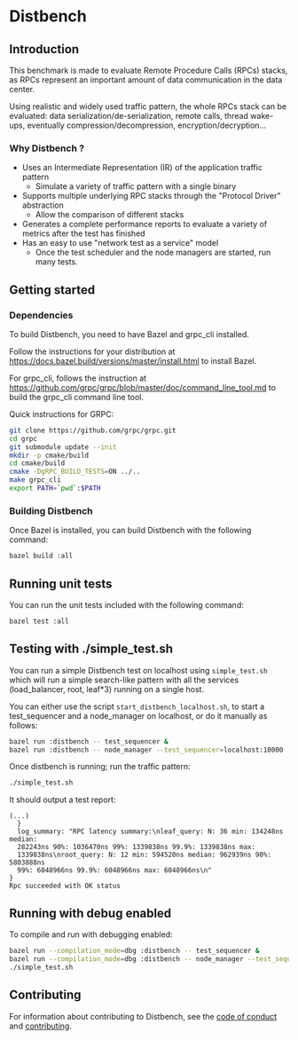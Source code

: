 # Distbench

## Introduction

This benchmark is made to evaluate Remote Procedure Calls (RPCs) stacks, as
RPCs represent an important amount of data communication in the data center.

Using realistic and widely used traffic pattern, the whole RPCs stack can
be evaluated: data serialization/de-serialization, remote calls, thread
wake-ups, eventually compression/decompression, encryption/decryption...

### Why Distbench ?

- Uses an Intermediate Representation (IR) of the application traffic pattern
  - Simulate a variety of traffic pattern with a single binary
- Supports multiple underlying RPC stacks through the "Protocol Driver"
  abstraction
  - Allow the comparison of different stacks
- Generates a complete performance reports to evaluate a variety of metrics
  after the test has finished
- Has an easy to use "network test as a service" model
  - Once the test scheduler and the node managers are started, run many tests.

## Getting started

### Dependencies

To build Distbench, you need to have Bazel and grpc\_cli installed.

Follow the instructions for your distribution at
<https://docs.bazel.build/versions/master/install.html> to install Bazel.

For grpc\_cli, follows the instruction at
<https://github.com/grpc/grpc/blob/master/doc/command_line_tool.md> to build
the grpc\_cli command line tool.

Quick instructions for GRPC:

```bash
git clone https://github.com/grpc/grpc.git
cd grpc
git submodule update --init
mkdir -p cmake/build
cd cmake/build
cmake -DgRPC_BUILD_TESTS=ON ../..
make grpc_cli
export PATH=`pwd`:$PATH
```

### Building Distbench

Once Bazel is installed, you can build Distbench with the following command:
```bash
bazel build :all
```

## Running unit tests

You can run the unit tests included with the following command:

```bash
bazel test :all
```

## Testing with ./simple\_test.sh

You can run a simple Distbench test on localhost using `simple_test.sh` which
will run a simple search-like pattern with all the services (load\_balancer,
root, leaf\*3) running on a single host.

You can either use the script `start_distbench_localhost.sh`,
to start a test\_sequencer and a node\_manager on localhost, or do it
manually as follows:
```bash
bazel run :distbench -- test_sequencer &
bazel run :distbench -- node_manager --test_sequencer=localhost:10000 --port=9999 &
```

Once distbench is running; run the traffic pattern:
```bash
./simple_test.sh
```

It should output a test report:
```
(...)
  }
  log_summary: "RPC latency summary:\nleaf_query: N: 36 min: 134248ns median:
  282243ns 90%: 1036470ns 99%: 1339838ns 99.9%: 1339838ns max:
  1339838ns\nroot_query: N: 12 min: 594520ns median: 962939ns 90%: 5803888ns
  99%: 6048966ns 99.9%: 6048966ns max: 6048966ns\n"
}
Rpc succeeded with OK status
```

## Running with debug enabled

To compile and run with debugging enabled:

```bash
bazel run --compilation_mode=dbg :distbench -- test_sequencer &
bazel run --compilation_mode=dbg :distbench -- node_manager --test_sequencer=localhost:10000 --port=9999 &
./simple_test.sh
```

## Contributing

For information about contributing to Distbench, see the
[code of conduct](docs/code-of-conduct.md) and [contributing](docs/contributing.md).
